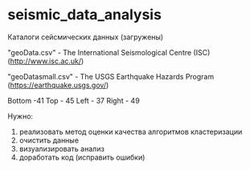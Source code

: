# seismic_data_analysis


Каталоги сейсмических данных (загружены)

"geoData.csv" - The International Seismological Centre (ISC) (http://www.isc.ac.uk/)

"geoDatasmall.csv" - The USGS Earthquake Hazards Program  (https://earthquake.usgs.gov/)

Bottom -41
Top - 45
Left - 37
Right - 49




Нужно:

1) реализовать метод оценки качества алгоритмов кластеризации
2) очистить данные
3) визуализировать анализ
4) доработать код (исправить ошибки)
